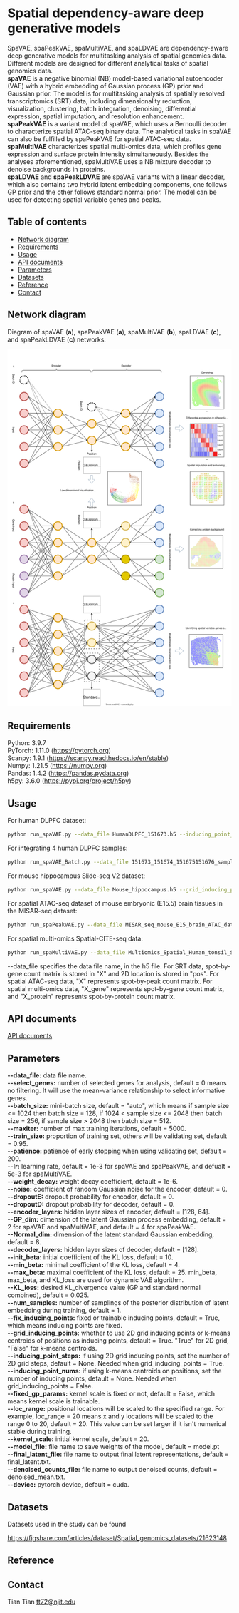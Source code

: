 # Spatial dependency-aware deep generative models

SpaVAE, spaPeakVAE, spaMultiVAE, and spaLDVAE are dependency-aware deep generative models for multitasking analysis of spatial genomics data. Different models are designed for different analytical tasks of spatial genomics data.<br/>
**spaVAE** is a negative binomial (NB) model-based variational autoencoder (VAE) with a hybrid embedding of Gaussian process (GP) prior and Gaussian prior. The model is for multitasking analysis of spatially resolved transcriptomics (SRT) data, including dimensionality reduction, visualization, clustering, batch integration, denoising, differential expression, spatial imputation, and  resolution enhancement.<br/>
**spaPeakVAE** is a variant model of spaVAE, which uses a Bernoulli decoder to characterize spatial ATAC-seq binary data. The analytical tasks in spaVAE can also be fulfilled by spaPeakVAE for spatial ATAC-seq data.<br/>
**spaMultiVAE** characterizes spatial multi-omics data, which profiles gene expression and surface protein intensity simultaneously. Besides the analyses aforementioned, spaMultiVAE uses a NB mixture decoder to denoise backgrounds in proteins.<br/>
**spaLDVAE** and **spaPeakLDVAE** are spaVAE variants with a linear decoder, which also contains two hybrid latent embedding components, one follows GP prior and the other follows standard normal prior. The model can be used for detecting spatial variable genes and peaks. 

## Table of contents
- [Network diagram](#diagram)
- [Requirements](#requirements)
- [Usage](#usage)
- [API documents](#api)
- [Parameters](#parameters)
- [Datasets](#datasets)
- [Reference](#reference)
- [Contact](#contact)

## <a name="diagram"></a>Network diagram

Diagram of spaVAE (**a**), spaPeakVAE (**a**), spaMultiVAE (**b**), spaLDVAE (**c**), and spaPeakLDVAE (**c**) networks:

<img src="https://github.com/ttgump/spaVAE/blob/main/network.svg" width="800" height="800">

## <a name="requirements"></a>Requirements

Python: 3.9.7<br/>
PyTorch: 1.11.0 (https://pytorch.org)<br/>
Scanpy: 1.9.1 (https://scanpy.readthedocs.io/en/stable)<br/>
Numpy: 1.21.5 (https://numpy.org)<br/>
Pandas: 1.4.2 (https://pandas.pydata.org)<br/>
h5py: 3.6.0 (https://pypi.org/project/h5py)<br/>

## <a name="usage"></a>Usage

For human DLPFC dataset:

```sh
python run_spaVAE.py --data_file HumanDLPFC_151673.h5 --inducing_point_steps 6
```

For integrating 4 human DLPFC samples:

```sh
python run_spaVAE_Batch.py --data_file 151673_151674_151675151676_samples_union.h5 --inducing_point_steps 6
```

For mouse hippocampus Slide-seq V2 dataset:

```sh
python run_spaVAE.py --data_file Mouse_hippocampus.h5 --grid_inducing_points False --inducing_point_nums 400 --loc_range 40
```

For spatial ATAC-seq dataset of mouse embryonic (E15.5) brain tissues in the MISAR-seq dataset:

```sh
python run_spaPeakVAE.py --data_file MISAR_seq_mouse_E15_brain_ATAC_data.h5 --inducing_point_steps 19
```

For spatial multi-omics Spatial-CITE-seq data:

```sh
python run_spaMultiVAE.py --data_file Multiomics_Spatial_Human_tonsil_SVG_data.h5 --inducing_point_steps 19
```

--data_file specifies the data file name, in the h5 file. For SRT data, spot-by-gene count matrix is stored in "X" and 2D location is stored in "pos". For spatial ATAC-seq data, "X" represents spot-by-peak count matrix. For spatial multi-omics data, "X_gene" represents spot-by-gene count matrix, and "X_protein" represents spot-by-protein count matrix.

## <a name="api"></a>API documents

[API documents](https://github.com/ttgump/spaVAE/wiki)

## <a name="parameters"></a>Parameters
**--data_file:** data file name.<br/>
**--select_genes:** number of selected genes for analysis, default = 0 means no filtering.  It will use the mean-variance relationship to select informative genes.<br/>
**--batch_size:** mini-batch size, default = "auto", which means if sample size <= 1024 then batch size = 128, if 1024 < sample size <= 2048 then batch size = 256, if sample size > 2048 then batch size = 512.<br/>
**--maxiter:** number of max training iterations, default = 5000.<br/>
**--train_size:** proportion of training set, others will be validating set, default = 0.95.<br/>
**--patience:** patience of early stopping when using validating set, default = 200.<br/>
**--lr:** learning rate, default = 1e-3 for spaVAE and spaPeakVAE, and defualt = 5e-3 for spaMultiVAE.<br/>
**--weight_decay:** weight decay coefficient, default = 1e-6.<br/>
**--noise:** coefficient of random Gaussian noise for the encoder, default = 0.<br/>
**--dropoutE:** dropout probability for encoder, default = 0.<br/>
**--dropoutD:** dropout probability for decoder, default = 0.<br/>
**--encoder_layers:** hidden layer sizes of encoder, default = [128, 64].<br/>
**--GP_dim:** dimension of the latent Gaussian process embedding, default = 2 for spaVAE and spaMultiVAE, and default = 4 for spaPeakVAE.<br/>
**--Normal_dim:** dimension of the latent standard Gaussian embedding, default = 8.<br/>
**--decoder_layers:** hidden layer sizes of decoder, default = [128].<br/>
**--init_beta:** initial coefficient of the KL loss, default = 10.<br/>
**--min_beta:** minimal coefficient of the KL loss, default = 4.<br/>
**--max_beta:** maximal coefficient of the KL loss, default = 25. min_beta, max_beta, and KL_loss are used for dynamic VAE algorithm.<br/>
**--KL_loss:** desired KL_divergence value (GP and standard normal combined), default = 0.025.<br/>
**--num_samples:** number of samplings of the posterior distribution of latent embedding during training, default = 1.<br/>
**--fix_inducing_points:** fixed or trainable inducing points, default = True, which means inducing points are fixed.<br/>
**--grid_inducing_points:** whether to use 2D grid inducing points or k-means centroids of positions as inducing points, default = True. "True" for 2D grid, "False" for k-means centroids.<br/>
**--inducing_point_steps:** if using 2D grid inducing points, set the number of 2D grid steps, default = None. Needed when grid_inducing_points = True.<br/>
**--inducing_point_nums:** if using k-means centroids on positions, set the number of inducing points, default = None. Needed when grid_inducing_points = False.<br/>
**--fixed_gp_params:** kernel scale is fixed or not, default = False, which means kernel scale is trainable.<br/>
**--loc_range:** positional locations will be scaled to the specified range. For example, loc_range = 20 means x and y locations will be scaled to the range 0 to 20, default = 20. This value can be set larger if it isn't numerical stable during training.<br/>
**--kernel_scale:** initial kernel scale, default = 20.<br/>
**--model_file:** file name to save weights of the model, default = model.pt<br/>
**--final_latent_file:** file name to output final latent representations, default = final_latent.txt.<br/>
**--denoised_counts_file:** file name to output denoised counts, default = denoised_mean.txt.<br/>
**--device:** pytorch device, default = cuda.<br/>

## <a name="datasets"></a>Datasets

Datasets used in the study can be found

https://figshare.com/articles/dataset/Spatial_genomics_datasets/21623148

## <a name="reference"></a>Reference

## <a name="contact"></a>Contact

Tian Tian tt72@njit.edu
